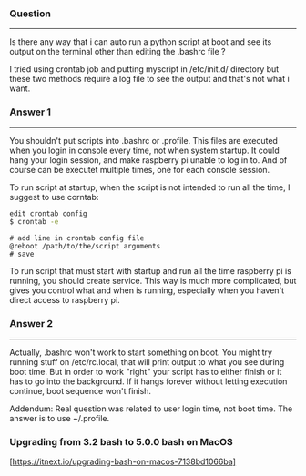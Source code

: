 ### Question
---
Is there any way that i can auto run a python script at boot and see its output on the terminal other than editing the .bashrc file ?

I tried using crontab job and putting myscript in /etc/init.d/ directory but these two methods require a log file to see the output and that's not what i want.

### Answer 1
---
You shouldn't put scripts into .bashrc or .profile. This files are executed when you login in console every time, not when system startup. It could hang your login session, and make raspberry pi unable to log in to. And of course can be executet multiple times, one for each console session.

To run script at startup, when the script is not intended to run all the time, I suggest to use corntab:

```bash
edit crontab config
$ crontab -e
```

```
# add line in crontab config file
@reboot /path/to/the/script arguments
# save
```

To run script that must start with startup and run all the time raspberry pi is running, you should create service. This way is much more complicated, but gives you control what and when is running, especially when you haven't direct access to raspberry pi.


### Answer 2
---
Actually, .bashrc won't work to start something on boot. You might try running stuff on /etc/rc.local, that will print output to what you see during boot time. But in order to work "right" your script has to either finish or it has to go into the background. If it hangs forever without letting execution continue, boot sequence won't finish.

Addendum: Real question was related to user login time, not boot time. The answer is to use ~/.profile.



### Upgrading from 3.2 bash to 5.0.0 bash on MacOS 

[https://itnext.io/upgrading-bash-on-macos-7138bd1066ba]
